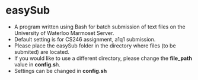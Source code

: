 # easySub
* A program written using Bash for batch submission of text files on the University of Waterloo Marmoset Server.
* Default setting is for CS246 assignment, a1q1 submission.
* Please place the easySub folder in the directory where files (to be submited) are located.
* If you would like to use a different directory, please change the **file_path** value in **config.s**h.
* Settings can be changed in **config.sh**
